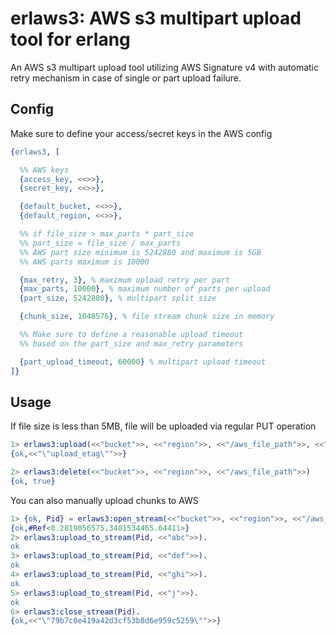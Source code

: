 # erlaws3: AWS s3 multipart upload tool for erlang #

An AWS s3 multipart upload tool utilizing AWS Signature v4 with automatic retry mechanism in case of single or part upload failure.

## Config ##

Make sure to define your access/secret keys in the AWS config

```erlang
{erlaws3, [

  %% AWS keys
  {access_key, <<>>},
  {secret_key, <<>>},

  {default_bucket, <<>>},
  {default_region, <<>>},

  %% if file_size > max_parts * part_size
  %% part_size = file_size / max_parts
  %% AWS part size minimum is 5242880 and maximum is 5GB
  %% AWS parts maximum is 10000

  {max_retry, 3}, % maximum upload retry per part
  {max_parts, 10000}, % maximum number of parts per upload
  {part_size, 5242880}, % multipart split size

  {chunk_size, 1048576}, % file stream chunk size in memory

  %% Make sure to define a reasonable upload timeout
  %% based on the part_size and max_retry parameters

  {part_upload_timeout, 60000} % multipart upload timeout
]}
```

## Usage ##

If file size is less than 5MB, file will be uploaded via regular PUT operation

```erlang
1> erlaws3:upload(<<"bucket">>, <<"region">>, <<"/aws_file_path">>, <<"/input_file_path">>, [{<<"content-type">>, <<"text/plain"}]).
{ok,<<"\"upload_etag\"">>}

2> erlaws3:delete(<<"bucket">>, <<"region">>, <<"/aws_file_path">>)
{ok, true}
```

You can also manually upload chunks to AWS

```erlang
1> {ok, Pid} = erlaws3:open_stream(<<"bucket">>, <<"region">>, <<"/aws_file_path">>, 10, [{<<"content-type">>, <<"image/jpeg">>}]).
{ok,#Ref<0.2819056575.3481534465.64411>}
2> erlaws3:upload_to_stream(Pid, <<"abc">>).
ok
3> erlaws3:upload_to_stream(Pid, <<"def">>).
ok
4> erlaws3:upload_to_stream(Pid, <<"ghi">>).
ok
5> erlaws3:upload_to_stream(Pid, <<"j">>).
ok
6> erlaws3:close_stream(Pid).
{ok,<<"\"79b7c0e419a42d3cf53b8d6e959c5259\"">>}
```